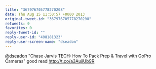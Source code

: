 ```yaml
---
title: "367976705778270208"
date: Thu Aug 15 11:50:57 +0000 2013
original-tweet-id: "367976705778270208"
retweets: 0
favorites: 0
reply-tweet-id: ""
reply-user-id: "408181323"
reply-user-screen-name: "dseadon"
---
```

<a href="https://twitter.com/dseadon">@dseadon</a>  "Chase Jarvis TECH: How To Pack Prep &amp; Travel with GoPro Cameras" good read http://t.co/a3AujiUb9R
